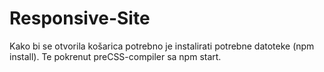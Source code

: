 # Responsive-Site
Kako bi se otvorila košarica potrebno je instalirati potrebne datoteke (npm install). Te pokrenut preCSS-compiler sa npm start. 
